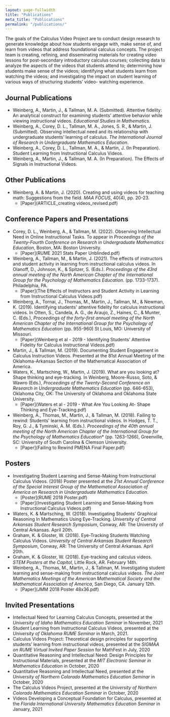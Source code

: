 ```yaml
---
layout: page-fullwidth
title: "Publications"
meta_title: "Publications"
permalink: "/publications/"
---
```


The goals of the Calculus Video Project are to conduct design research to generate knowledge about how students engage with, make sense of, and learn from videos that address foundational calculus concepts. The project team is creating, refining, and disseminating materials for creating video lessons for post-secondary introductory calculus courses; collecting data to analyze the aspects of the videos that students attend to; determining how students make sense of the videos; identifying what students learn from watching the videos; and investigating the impact on student learning of various ways of structuring students’ video- watching experience.

## Journal Publications
- Weinberg, A., Martin, J., & Tallman, M. A. (Submitted). Attentive fidelity: An analytical construct for examining students' attentive behavior while viewing instructional videos. *Educational Studies in Mathematics*.
- Weinberg, A., Corey, D. L., Tallman, M. A., Jones, S. R., & Martin, J. (Submitted). Observing intellectual need and its relationship with undergraduate students’ learning of calculus. *The International Journal of Research in Undergraduate Mathematics Education*.
- Weinberg, A., Corey, D. L., Tallman, M. A., & Martin, J. (In Preparation). Student Learning from Instructional Calculus Videos.
- Weinberg, A., Martin, J., & Tallman, M. A. (In Preparation). The Effects of Signals in Instructional Videos.

## Other Publications
- Weinberg, A. & Martin, J. (2020). Creating and using videos for teaching math: Suggestions from the field. *MAA FOCUS*, 40(4), pp. 20-23.
  - [Paper](ARTICLE_creating videos_revised.pdf)

## Conference Papers and Presentations
- Corey, D. L., Weinberg, A., & Tallman, M. (2022). Observing Intellectual Need in Online Instructional Tasks. To appear in *Proceedings of the Twenty-Fourth Conference on Research in Undergraduate Mathematics Education*, Boston, MA: Boston University.
  - [Paper](RUME 2021 Stats Paper Unblinded.pdf)
- Weinberg, A., Tallman, M., & Martin, J. (2021). The effects of instructors and student activity in learning from instructional calculus videos. In Olanoff, D., Johnson, K., & Spitzer, S. (Eds.). *Proceedings of the 43rd annual meeting of the North American Chapter of the International Group for the Psychology of Mathematics Education.* (pp. 1733-1737). Philadelphia, PA.
  - [Paper](The Effects of Instructors and Student Activity in Learning from Instructional Calculus Videos.pdf)
- Weinberg, A., Tornai, J., Thomas, M., Martin, J., Tallman, M., & Newman, K. (2019). Identifying students' attentive fidelity for calculus instructional videos. In Otten, S., Candela, A. G., de Araujo, Z., Haines, C., & Munter, C. (Eds.), *Proceedings of the forty-first annual meeting of the North American Chapter of the International Group for the Psychology of Mathematics Education* (pp. 955-960) St Louis, MO: University of Missouri.  
  - [Paper](Weinberg et al - 2019 - Identifying Students' Attentive Fidelity for Calculus Instructional Videos.pdf)
- Martin, J., & Tallman, M. (2019). Documenting Student Engagement in Calculus Instruction Videos. Presented at the 81st Annual Meeting of the Oklahoma-Arkansas Section of the Mathematical Association of America.
- Waters, K., Martsching, W., Martin, J. (2019). What are you looking at? Shape thinking and eye-tracking. In Weinberg, Moore-Russo, Soto, & Wawro (Eds.), *Proceedings of the Twenty-Second Conference on Research in Undergraduate Mathematics Education* (pp. 646-653), Oklahoma City, OK: The University of Oklahoma and Oklahoma State University.
  - [Paper](Waters et al - 2019 - What Are You Looking At- Shape Thinking and Eye-Tracking.pdf)
- Weinberg, A., Thomas, M., Martin, J., & Tallman, M. (2018). Failing to rewind: Students' learning from instructional videos.  In Hodges, T. T., Roy, G. J., & Tyminski, A. M. (Eds.). *Proceedings of the 40th annual meeting of the North American Chapter of the International Group for the Psychology of Mathematics Education** (pp. 1263-1266), Greenville, SC: University of South Carolina & Clemson University.
  - [Paper](Failing to Rewind PMENA Final Paper.pdf)
  

## Posters
- Investigating Student Learning and Sense-Making from Instructional Calculus Videos. (2018) Poster presented at the *21st Annual Conference of the Special Interest Group of the Mathematical Association of America on Research in Undergraduate Mathematics Education*.
    - [Poster](RUME 2018 Poster.pdf)
    - [Paper](Investigating Student Learning and Sense-Making from Instructional Calculus Videos.pdf)
- Waters, K. & Martsching, W. (2018). Investigating Students’ Graphical Reasoning In Mathematics Using Eye-Tracking. *University of Central Arkansas Student Research Symposium*, Conway, AR: The University of Central Arkansas. April 20th.
- Graham, K. & Gloster, W. (2018). Eye-Tracking Students Watching Calculus Videos. *University of Central Arkansas Student Research Symposium*, Conway, AR: The University of Central Arkansas. April 20th.
- Graham, K. & Gloster, W. (2018). Eye-tracking and calculus videos. *STEM Posters at the Capitol*, Little Rock, AR. February 14th.
- Weinberg, A., Thomas, M., Martin, J., & Tallman, M. Investigating student learning and sense-making from instructional calculus videos. *The Joint Mathematics Meetings of the American Mathematical Society and the Mathematical Association of America*, San Diego, CA. January 12th.
  - [Paper](JMM 2018 Poster 48x36.pdf)

## Invited Presentations
- Intellectual Need for Learning Calculus Concepts, presented at the *University of Idaho Mathematics Education Seminar* in November, 2021
- Student Learning from Instructional Calculus Videos, presented at the *University of Oklahoma RUME Seminar* in March, 2021.
- Calculus Videos Project: Theoretical design principles for supporting students’ learning from instructional videos, presented at the *SIGMAA on RUME Virtual Invited Paper Session* for MathFest in July, 2020
- Quantitative Reasoning and Intellectual Need: Design Principles for Instructional Materials, presented at the *MIT Electronic Seminar in Mathematics Education* in October, 2020
- Quantitative Reasoning and Intellectual Need, presented at the *University of Northern Colorado Mathematics Education Seminar* in October, 2020
- The Calculus Videos Project, presented at the *University of Northern Colorado Mathematics Education Seminar* in October, 2020
- Videos Developing a Conceptual Foundation for Calculus, presented at the *Florida International University Mathematics Education Seminar* in January, 2021